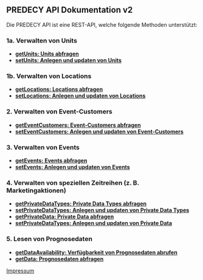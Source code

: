 ## PREDECY API Dokumentation v2

Die PREDECY API ist eine REST-API, welche folgende Methoden unterstützt:

  ### 1a. Verwalten von Units

  * __[getUnits: Units abfragen](README-getUnits.md)__
  * __[setUnits: Anlegen und updaten von Units](README-setUnits.md)__

  ### 1b. Verwalten von Locations

  * __[getLocations: Locations abfragen](README-getLocations.md)__
  * __[setLocations: Anlegen und updaten von Locations](README-setLocations.md)__

  ### 2. Verwalten von Event-Customers

  * __[getEventCustomers: Event-Customers abfragen](README-getEventCustomers.md)__
  * __[setEventCustomers: Anlegen und updaten von Event-Customers](README-setEventCustomers.md)__

  ### 3. Verwalten von Events

  * __[getEvents: Events abfragen](README-getEvents.md)__
  * __[setEvents: Anlegen und updaten von Events](README-setEvents.md)__

  ### 4. Verwalten von speziellen Zeitreihen (z. B. Marketingaktionen)

  * __[getPrivateDataTypes: Private Data Types abfragen](README-getPrivateDataTypes.md)__    
  * __[setPrivateDataTypes: Anlegen und updaten von Private Data Types](README-setPrivateDataTypes.md)__  
  * __[getPrivateData: Private Data abfragen](README-getPrivateData.md)__
  * __[setPrivateDataTypes: Anlegen und updaten von Private Data ](README-setPrivateData.md)__

  ### 5. Lesen von Prognosedaten

  * __[getDataAvailability: Verfügbarkeit von Prognosedaten abrufen](README-getDataAvailability.md)__
  * __[getData: Prognosedaten abfragen](README-getData.md)__

[Impressum](https://www.spicetech.de/#Impressum)
